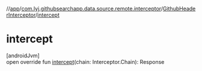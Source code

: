 //[app](../../../index.md)/[com.lyj.githubsearchapp.data.source.remote.interceptor](../index.md)/[GithubHeaderInterceptor](index.md)/[intercept](intercept.md)

# intercept

[androidJvm]\
open override fun [intercept](intercept.md)(chain: Interceptor.Chain): Response
